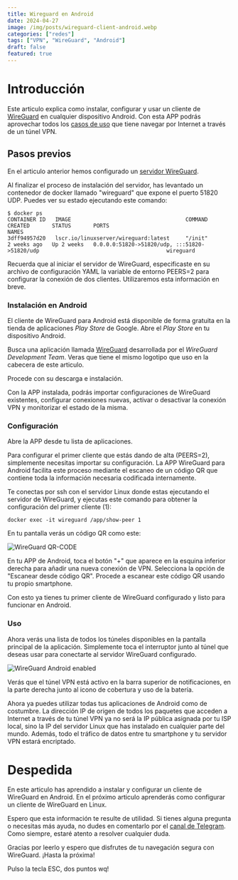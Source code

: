 ```yaml
---
title: Wireguard en Android
date: 2024-04-27
image: /img/posts/wireguard-client-android.webp
categories: ["redes"]
tags: ["VPN", "WireGuard", "Android"]
draft: false
featured: true
---
```


# Introducción

Este articulo explica como instalar, configurar y usar un cliente de [WireGuard](/post/2024/wireguard) en cualquier dispositivo Android. Con esta APP podrás aprovechar todos los [casos de uso](/post/2024/vpn) que tiene navegar por Internet a través de un túnel VPN.

## Pasos previos

En el articulo anterior hemos configurado un [servidor WireGuard](/post/2024/wireguard-server).

Al finalizar el proceso de instalación del servidor, has levantado un contenedor de docker llamado "wireguard" que expone el puerto 51820 UDP. Puedes ver su estado ejecutando este comando:

```
$ docker ps
CONTAINER ID   IMAGE                                    COMMAND                  CREATED       STATUS       PORTS                                                                                NAMES
3dff94957d20   lscr.io/linuxserver/wireguard:latest     "/init"                  2 weeks ago   Up 2 weeks   0.0.0.0:51820->51820/udp, :::51820->51820/udp                                        wireguard
```

Recuerda que al iniciar el servidor de WireGuard, especificaste en su archivo de configuración YAML la variable de entorno PEERS=2 para configurar la conexión de dos clientes. Utilizaremos esta información en breve.

### Instalación en Android

El cliente de WireGuard para Android está disponible de forma gratuita en la tienda de aplicaciones *Play Store* de Google. Abre el *Play Store* en tu dispositivo Android.

Busca una aplicación llamada [WireGuard](https://play.google.com/store/apps/details?id=com.wireguard.android) desarrollada por el *WireGuard Development Team*. Veras que tiene el mismo logotipo que uso en la cabecera de este articulo.

Procede con su descarga e instalación.

Con la APP instalada, podrás importar configuraciones de WireGuard existentes, configurar conexiones nuevas, activar o desactivar la conexión VPN y monitorizar el estado de la misma.

### Configuración

Abre la APP desde tu lista de aplicaciones.

Para configurar el primer cliente que estás dando de alta (PEERS=2), simplemente necesitas importar su configuración. La APP WireGuard para Android facilita este proceso mediante el escaneo de un código QR que contiene toda la información necesaria codificada internamente.

Te conectas por ssh con el servidor Linux donde estas ejecutando el servidor de WireGuard, y ejecutas este comando para obtener la configuración del primer cliente (1):

```
docker exec -it wireguard /app/show-peer 1
```

En tu pantalla verás un código QR como este:

![WireGuard QR-CODE](/img/wireguard-qr.jpg)

En tu APP de Android, toca el botón "+" que aparece en la esquina inferior derecha para añadir una nueva conexión de VPN. Selecciona la opción de "Escanear desde código QR". Procede a escanear este código QR usando tu propio smartphone.

Con esto ya tienes tu primer cliente de WireGuard configurado y listo para funcionar en Android.

### Uso

Ahora verás una lista de todos los túneles disponibles en la pantalla principal de la aplicación. Simplemente toca el interruptor junto al túnel que deseas usar para conectarte al servidor WireGuard configurado.

![WireGuard Android enabled](/img/wireguard-android-enabled.webp)

Verás que el túnel VPN está activo en la barra superior de notificaciones, en la parte derecha junto al icono de cobertura y uso de la batería.

Ahora ya puedes utilizar todas tus aplicaciones de Android como de costumbre. La dirección IP de origen de todos los paquetes que acceden a Internet a través de tu túnel VPN ya no será la IP pública asignada por tu ISP local, sino la IP del servidor Linux que has instalado en cualquier parte del mundo. Además, todo el tráfico de datos entre tu smartphone y tu servidor VPN estará encriptado.

# Despedida

En este articulo has aprendido a instalar y configurar un cliente de WireGuard en Android. En el próximo articulo aprenderás como configurar un cliente de WireGuard en Linux.

Espero que esta información te resulte de utilidad. Si tienes alguna pregunta o necesitas más ayuda, no dudes en comentarlo por el [canal de Telegram](https://t.me/lateclaescape). Como siempre, estaré atento a resolver cualquier duda.

Gracias por leerlo y espero que disfrutes de tu navegación segura con WireGuard. ¡Hasta la próxima!

Pulso la tecla ESC, dos puntos wq!
